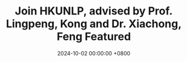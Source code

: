 ---
title: >-
    Join HKUNLP, advised by Prof. Lingpeng, Kong and Dr. Xiachong, Feng
    <span class="badge badge-pill badge-info">Featured</span>
date: 2024-10-02 00:00:00 +0800
---